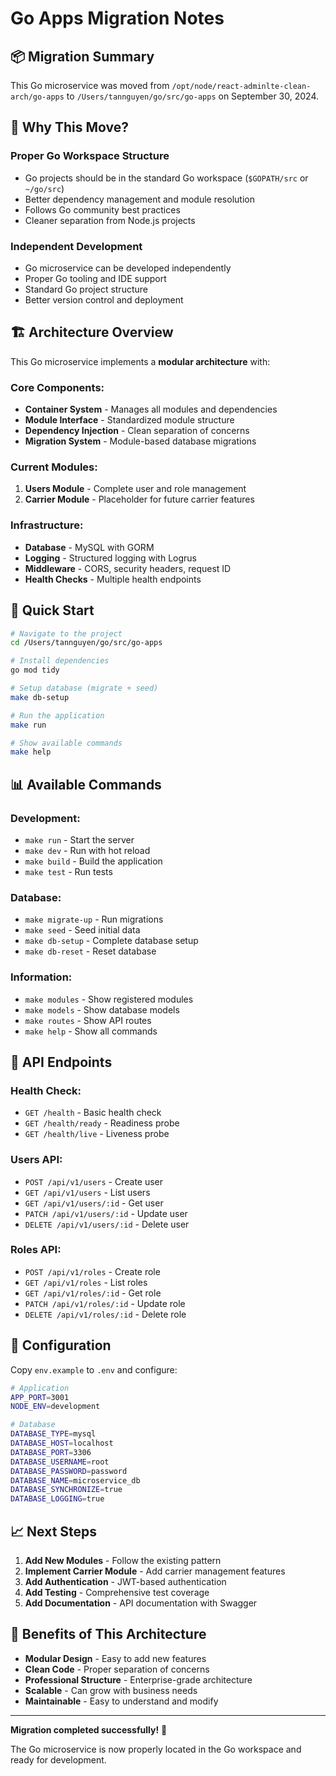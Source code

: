 # Go Apps Migration Notes

## 📦 Migration Summary

This Go microservice was moved from `/opt/node/react-adminlte-clean-arch/go-apps` to `/Users/tannguyen/go/src/go-apps` on September 30, 2024.

## 🎯 Why This Move?

### **Proper Go Workspace Structure**
- Go projects should be in the standard Go workspace (`$GOPATH/src` or `~/go/src`)
- Better dependency management and module resolution
- Follows Go community best practices
- Cleaner separation from Node.js projects

### **Independent Development**
- Go microservice can be developed independently
- Proper Go tooling and IDE support
- Standard Go project structure
- Better version control and deployment

## 🏗️ Architecture Overview

This Go microservice implements a **modular architecture** with:

### **Core Components:**
- **Container System** - Manages all modules and dependencies
- **Module Interface** - Standardized module structure
- **Dependency Injection** - Clean separation of concerns
- **Migration System** - Module-based database migrations

### **Current Modules:**
1. **Users Module** - Complete user and role management
2. **Carrier Module** - Placeholder for future carrier features

### **Infrastructure:**
- **Database** - MySQL with GORM
- **Logging** - Structured logging with Logrus
- **Middleware** - CORS, security headers, request ID
- **Health Checks** - Multiple health endpoints

## 🚀 Quick Start

```bash
# Navigate to the project
cd /Users/tannguyen/go/src/go-apps

# Install dependencies
go mod tidy

# Setup database (migrate + seed)
make db-setup

# Run the application
make run

# Show available commands
make help
```

## 📊 Available Commands

### **Development:**
- `make run` - Start the server
- `make dev` - Run with hot reload
- `make build` - Build the application
- `make test` - Run tests

### **Database:**
- `make migrate-up` - Run migrations
- `make seed` - Seed initial data
- `make db-setup` - Complete database setup
- `make db-reset` - Reset database

### **Information:**
- `make modules` - Show registered modules
- `make models` - Show database models
- `make routes` - Show API routes
- `make help` - Show all commands

## 🎯 API Endpoints

### **Health Check:**
- `GET /health` - Basic health check
- `GET /health/ready` - Readiness probe
- `GET /health/live` - Liveness probe

### **Users API:**
- `POST /api/v1/users` - Create user
- `GET /api/v1/users` - List users
- `GET /api/v1/users/:id` - Get user
- `PATCH /api/v1/users/:id` - Update user
- `DELETE /api/v1/users/:id` - Delete user

### **Roles API:**
- `POST /api/v1/roles` - Create role
- `GET /api/v1/roles` - List roles
- `GET /api/v1/roles/:id` - Get role
- `PATCH /api/v1/roles/:id` - Update role
- `DELETE /api/v1/roles/:id` - Delete role

## 🔧 Configuration

Copy `env.example` to `.env` and configure:

```bash
# Application
APP_PORT=3001
NODE_ENV=development

# Database
DATABASE_TYPE=mysql
DATABASE_HOST=localhost
DATABASE_PORT=3306
DATABASE_USERNAME=root
DATABASE_PASSWORD=password
DATABASE_NAME=microservice_db
DATABASE_SYNCHRONIZE=true
DATABASE_LOGGING=true
```

## 📈 Next Steps

1. **Add New Modules** - Follow the existing pattern
2. **Implement Carrier Module** - Add carrier management features
3. **Add Authentication** - JWT-based authentication
4. **Add Testing** - Comprehensive test coverage
5. **Add Documentation** - API documentation with Swagger

## 🎉 Benefits of This Architecture

- **Modular Design** - Easy to add new features
- **Clean Code** - Proper separation of concerns
- **Professional Structure** - Enterprise-grade architecture
- **Scalable** - Can grow with business needs
- **Maintainable** - Easy to understand and modify

---

**Migration completed successfully!** 🚀

The Go microservice is now properly located in the Go workspace and ready for development.
